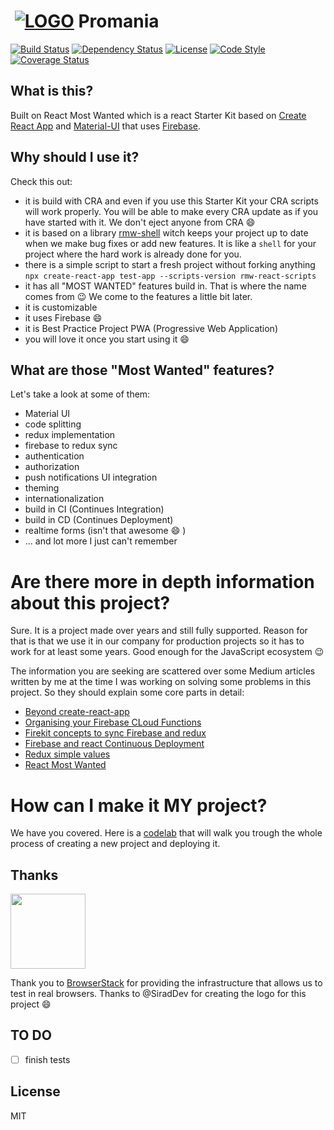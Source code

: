 # ‌‌ [![LOGO][logo-image]][logo-url] Promania
[![Build Status][travis-image]][travis-url]
[![Dependency Status][daviddm-image]][daviddm-url]
[![License][license-image]][license-url]
[![Code Style][code-style-image]][code-style-url]
[![Coverage Status](https://coveralls.io/repos/github/Mosh-Media/react-firebase/badge.svg?branch=master)](https://coveralls.io/github/Mosh-Media/react-firebase?branch=master)
## What is this?

Built on React Most Wanted which is a react Starter Kit based on [Create React App](https://github.com/facebookincubator/create-react-app) and [Material-UI](https://material-ui.com/) that uses [Firebase](https://firebase.google.com/).

## Why should I use it?

Check this out:
* it is build with CRA and even if you use this Starter Kit your CRA scripts will work properly. You will be able to make every CRA update as if you have started with it. We don't eject anyone from CRA :smile:
* it is based on a library [rmw-shell](https://github.com/TarikHuber/rmw-shell) witch keeps your project up to date when we make bug fixes or add new features. It is like a `shell` for your project where the hard work is already done for you.
* there is a simple script to start a fresh project without forking anything `npx create-react-app test-app --scripts-version rmw-react-scripts`
* it has all "MOST WANTED" features build in. That is where the name comes from :wink: We come to the features a little bit later.
* it is customizable
* it uses Firebase :smile:
* it is Best Practice Project PWA (Progressive Web Application)
* you will love it once you start using it :smile:

## What are those "Most Wanted" features?

Let's take a look at some of them:
* Material UI
* code splitting
* redux implementation
* firebase to redux sync
* authentication
* authorization
* push notifications UI integration
* theming
* internationalization
* build in CI (Continues Integration)
* build in CD (Continues Deployment)
* realtime forms (isn't that awesome :smile: )
* ... and lot more I just can't remember

# Are there more in depth information about this project?

Sure. It is a project made over years and still fully supported. Reason for that is that we use it in our company for production projects so it has to work for at least some years. Good enough for the JavaScript ecosystem :wink:

The information you are seeking are scattered over some Medium articles written by me at the time I was working on solving some problems in this project. So they should explain some core parts in detail:
- [Beyond create-react-app](https://codeburst.io/beyond-create-react-app-cra-a2063196a124)
- [Organising your Firebase CLoud Functions](https://codeburst.io/organizing-your-firebase-cloud-functions-67dc17b3b0da)
- [Firekit concepts to sync Firebase and redux](https://codeburst.io/firekit-concepts-to-sync-firebase-and-redux-606a1e3e50d6)
- [Firebase and react Continuous Deployment](https://codeburst.io/firebase-and-react-continuous-deployment-2e6d81f0b6a1)
- [Redux simple values](https://codeburst.io/redux-simple-values-7712694f311)
- [React Most Wanted](https://medium.com/@tarikhuber/react-most-wanted-d4e916782c2e)

# How can I make it MY project?

We have you covered. Here is a [codelab](https://codelabs-preview.appspot.com/?file_id=1cAjbZYRZkq4gXsllPOsPcDGXNyFmsWvr-oKjD_ZKeJ0#0) that will walk you trough the whole process of creating a new project and deploying it.


## Thanks

[<img src="https://www.browserstack.com/images/mail/browserstack-logo-footer.png" width="120">](https://www.browserstack.com/)

Thank you to [BrowserStack](https://www.browserstack.com/) for providing the infrastructure that allows us to test in real browsers.
Thanks to @SiradDev for creating the logo for this project :smile:

## TO DO
- [ ] finish tests

## License

MIT


[logo-image]: https://firebasestorage.googleapis.com/v0/b/promania-prod.appspot.com/o/promania.png?alt=media&token=5e0420f0-9d0e-401e-a5c8-3eb33dbf2667
[logo-url]: https://github.com/Mosh-Media/react-firebase/blob/master/README.md
[travis-image]: https://travis-ci.org/TarikHuber/react-most-wanted.svg?branch=master
[travis-url]: https://travis-ci.org/TarikHuber/react-most-wanted
[daviddm-image]: https://img.shields.io/david/Mosh-Media/react-firebase.svg?style=flat-square
[daviddm-url]: https://david-dm.org/Mosh-Media/react-firebase
[license-image]: https://img.shields.io/npm/l/express.svg
[license-url]: https://github.com/Mosh-Media/react-firebase/master/LICENSE
[code-style-image]: https://img.shields.io/badge/code%20style-standard-brightgreen.svg?style=flat-square
[code-style-url]: http://standardjs.com/


